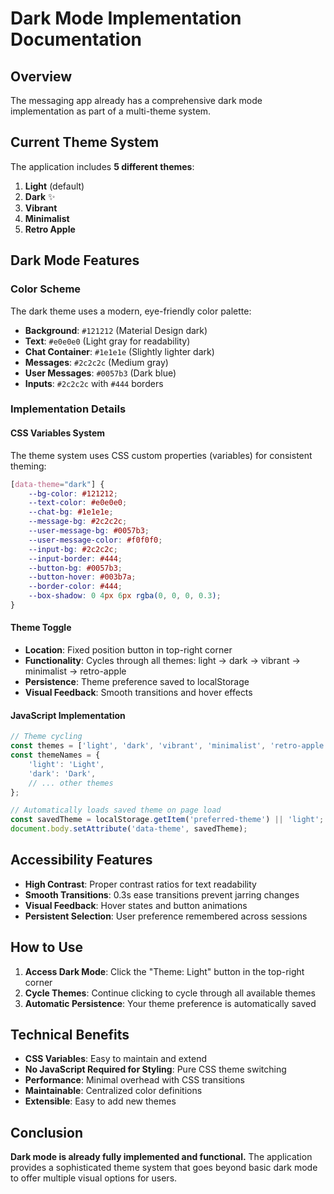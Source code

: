 # Dark Mode Implementation Documentation

## Overview
The messaging app already has a comprehensive dark mode implementation as part of a multi-theme system.

## Current Theme System

The application includes **5 different themes**:
1. **Light** (default)
2. **Dark** ✨ 
3. **Vibrant**
4. **Minimalist**
5. **Retro Apple**

## Dark Mode Features

### Color Scheme
The dark theme uses a modern, eye-friendly color palette:
- **Background**: `#121212` (Material Design dark)
- **Text**: `#e0e0e0` (Light gray for readability)
- **Chat Container**: `#1e1e1e` (Slightly lighter dark)
- **Messages**: `#2c2c2c` (Medium gray)
- **User Messages**: `#0057b3` (Dark blue)
- **Inputs**: `#2c2c2c` with `#444` borders

### Implementation Details

#### CSS Variables System
The theme system uses CSS custom properties (variables) for consistent theming:

```css
[data-theme="dark"] {
    --bg-color: #121212;
    --text-color: #e0e0e0;
    --chat-bg: #1e1e1e;
    --message-bg: #2c2c2c;
    --user-message-bg: #0057b3;
    --user-message-color: #f0f0f0;
    --input-bg: #2c2c2c;
    --input-border: #444;
    --button-bg: #0057b3;
    --button-hover: #003b7a;
    --border-color: #444;
    --box-shadow: 0 4px 6px rgba(0, 0, 0, 0.3);
}
```

#### Theme Toggle
- **Location**: Fixed position button in top-right corner
- **Functionality**: Cycles through all themes: light → dark → vibrant → minimalist → retro-apple
- **Persistence**: Theme preference saved to localStorage
- **Visual Feedback**: Smooth transitions and hover effects

#### JavaScript Implementation
```javascript
// Theme cycling
const themes = ['light', 'dark', 'vibrant', 'minimalist', 'retro-apple'];
const themeNames = {
    'light': 'Light',
    'dark': 'Dark',
    // ... other themes
};

// Automatically loads saved theme on page load
const savedTheme = localStorage.getItem('preferred-theme') || 'light';
document.body.setAttribute('data-theme', savedTheme);
```

## Accessibility Features

- **High Contrast**: Proper contrast ratios for text readability
- **Smooth Transitions**: 0.3s ease transitions prevent jarring changes
- **Visual Feedback**: Hover states and button animations
- **Persistent Selection**: User preference remembered across sessions

## How to Use

1. **Access Dark Mode**: Click the "Theme: Light" button in the top-right corner
2. **Cycle Themes**: Continue clicking to cycle through all available themes
3. **Automatic Persistence**: Your theme preference is automatically saved

## Technical Benefits

- **CSS Variables**: Easy to maintain and extend
- **No JavaScript Required for Styling**: Pure CSS theme switching
- **Performance**: Minimal overhead with CSS transitions
- **Maintainable**: Centralized color definitions
- **Extensible**: Easy to add new themes

## Conclusion

**Dark mode is already fully implemented and functional.** The application provides a sophisticated theme system that goes beyond basic dark mode to offer multiple visual options for users.